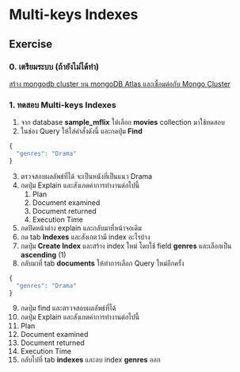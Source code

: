 # Multi-keys Indexes 


## Exercise

### 0. เตรียมระบบ (ถ้ายังไม่ได้ทำ)

[สร้าง mongodb cluster บน mongoDB Atlas และเชื่อมต่อกับ Mongo Cluster](../prepare/README.md)

### 1. ทดสอบ Multi-keys Indexes

1. จาก database **sample_mflix** ให้เลือก **movies** collection มาใช้ทดสอบ
2. ในช่อง Query ให้ใส่คำสั่งดังนี้ และกดปุ่ม **Find**

```js
{
  "genres": "Drama"
}
```
3. ตรวจสอบผลลัพธ์ที่ได้ จะเป็นหนังที่เป็นแนว Drama
4. กดปุ่ม Explain และสังเกตค่าการทำงานต่อไปนี้
   1. Plan
   2. Document examined
   3. Document returned
   4. Execution Time
5. กดปิดหน้าต่าง explain และกลับมาที่หน้าจอเดิม
6. กด tab **Indexes** และสังเกตว่ามี index อะไรบ้าง
7. กดปุ่ม **Create Index** และสร้าง index ใหม่ โดยใช้ field **genres** และเลือกเป็น **ascending** (1)
8. กลับมาที่ tab **documents** ให้ทำการเลือก Query ใหม่อีกครั้ง
   
```js
{
  "genres": "Drama"
}
```

9. กดปุ่ม find และตรวจสอบผลลัพธ์ที่ได้ 
10. กดปุ่ม Explain และสังเกตค่าการทำงานต่อไปนี้
   1. Plan
   2. Document examined
   3. Document returned
   4. Execution Time 
11. กลับไปที่ tab **indexes** และลบ index **genres** ออก


